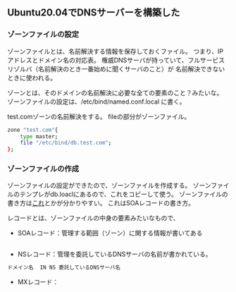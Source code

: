 
## Ubuntu20.04でDNSサーバーを構築した

<!-- https://engineer-ninaritai.com/bind-howto-config/ -->

### ゾーンファイルの設定
ゾーンファイルとは、名前解決する情報を保存しておくファイル。
つまり、IPアドレスとドメイン名の対応表。
権威DNSサーバが持っていて、フルサービスリゾルバ（名前解決のとき一番始めに聞くサーバのこと）が
名前解決できないときに使われる。

ゾーンとは、そのドメインの名前解決に必要な全ての要素のこと？みたいな。
ゾーンファイルの設定は、/etc/bind/named.conf.local に書く。

test.comゾーンの名前解決をする。
fileの部分がゾーンファイル。
```bash
zone "test.com"{
    type master;
    file "/etc/bind/db.test.com";
};
```

### ゾーンファイルの作成
ゾーンファイルの設定ができたので、ゾーンファイルを作成する。
ゾーンファイルのテンプレがdb.loaclにあるので、これをコピーして使う。
ゾーンファイルの書き方は[これ](https://wa3.i-3-i.info/word12285.html)とかが分かりやすい。
これはSOAレコードの書き方。

レコードとは、ゾーンファイルの中身の要素みたいなもので、
- SOAレコード：管理する範囲（ゾーン）に関する情報が書いてある
```bash

```

- NSレコード：管理を委託しているDNSサーバの名前が書かれている。
```bash
ドメイン名  IN NS 委託しているDNSサーバ名
```
-  MXレコード：